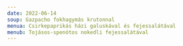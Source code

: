 ```yaml
---
date: 2022-06-14
soup: Gazpacho fokhagymás krutonnal
menua: Csirkepaprikás házi galuskával és fejessalátával
menub: Tojásos-spenótos nokedli fejessalátával
---
```

